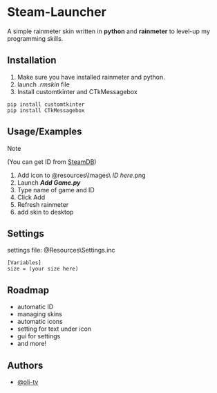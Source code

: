 # Steam-Launcher
A simple rainmeter skin written in **python** and **rainmeter** to level-up my programming skills.
## Installation
1. Make sure you have installed rainmeter and python.
2. launch *.rmskin* file
3. Install customtkinter and CTkMessagebox
```
pip install customtkinter 
pip install CTkMessagebox
```
## Usage/Examples
> [!NOTE]
> (You can get ID from [SteamDB](https://SteamDB.info/))  
1. Add icon to @resources\Images\ *ID here*.png
2. Launch ***Add Game.py***
3. Type name of game and ID
4. Click Add
5. Refresh rainmeter
6. add skin to desktop
## Settings
settings file: @Resources\Settings.inc
```
[Variables]
size = (your size here)
```
## Roadmap
- automatic ID
- managing skins
- automatic icons
- setting for text under icon
- gui for settings
- and more!
## Authors
- [@oli-tv](https://www.github.com/oli-tv)